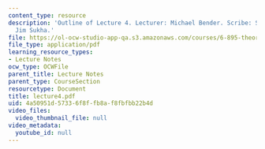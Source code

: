 ```yaml
---
content_type: resource
description: 'Outline of Lecture 4. Lecturer: Michael Bender. Scribe: Sid Sen and
  Jim Sukha.'
file: https://ol-ocw-studio-app-qa.s3.amazonaws.com/courses/6-895-theory-of-parallel-systems-sma-5509-fall-2003/4a50951d57336f8ffb8af8fbfbb22b4d_lecture4.pdf
file_type: application/pdf
learning_resource_types:
- Lecture Notes
ocw_type: OCWFile
parent_title: Lecture Notes
parent_type: CourseSection
resourcetype: Document
title: lecture4.pdf
uid: 4a50951d-5733-6f8f-fb8a-f8fbfbb22b4d
video_files:
  video_thumbnail_file: null
video_metadata:
  youtube_id: null
---
```

